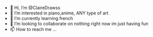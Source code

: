 - 👋 Hi, I’m @ClaireDrawss
- 👀 I’m interested in piano,anime, ANY type of art
- 🌱 I’m currently learning french
- 💞️ I’m looking to collaborate on nothing right now im just having fun
- 📫 How to reach me ...

<!---
ClaireDrawss/ClaireDrawss is a ✨ special ✨ repository because its `README.md` (this file) appears on your GitHub profile.
You can click the Preview link to take a look at your changes.
--->

